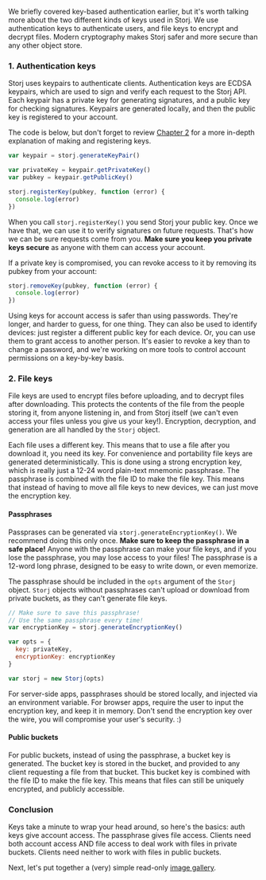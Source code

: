 We briefly covered key-based authentication earlier, but it's worth talking
more about the two different kinds of keys used in Storj. We use authentication
keys to authenticate users, and file keys to encrypt and decrypt files. Modern
cryptography makes Storj safer and more secure than any other object store.

### 1. Authentication keys

Storj uses keypairs to authenticate clients. Authentication keys are ECDSA
keypairs, which are used to sign and verify each request to the Storj API. Each
keypair has a private key for generating signatures, and a public key for
checking signatures. Keypairs are generated locally, and then the public key is
registered to your account.

The code is below, but don't forget to review [Chapter 2](02-storj-object.md)
for a more in-depth explanation of making and registering keys.

```javascript
var keypair = storj.generateKeyPair()

var privateKey = keypair.getPrivateKey()
var pubkey = keypair.getPublicKey()

storj.registerKey(pubkey, function (error) {
  console.log(error)
})
```

When you call `storj.registerKey()` you send Storj your public key. Once we
have that, we can use it to verify signatures on future requests. That's how we
can be sure requests come from you. **Make sure you keep you private keys
secure** as anyone with them can access your account.

If a private key is compromised, you can revoke access to it by removing its
pubkey from your account:

```javascript
storj.removeKey(pubkey, function (error) {
  console.log(error)
})
```

Using keys for account access is safer than using passwords. They're longer, and
harder to guess, for one thing. They can also be used to identify devices: just
register a different public key for each device. Or, you can use them to grant
access to another person. It's easier to revoke a key than to change a
password, and we're working on more tools to control account permissions on a
key-by-key basis.

### 2. File keys

File keys are used to encrypt files before uploading, and to decrypt files
after downloading. This protects the contents of the file from the people
storing it, from anyone listening in, and from Storj itself (we can't even
access your files unless you give us your key!). Encryption, decryption, and
generation are all handled by the `Storj` object.

Each file uses a different key. This means that to use a file after you
download it, you need its key. For convenience and portability file keys are
generated deterministically. This is done using a strong encryption key, which
is really just a 12-24 word plain-text mnemonic passphrase. The passphrase is
combined with the file ID to make the file key. This means that instead of
having to move all file keys to new devices, we can just move the encryption
key.

#### Passphrases

Passprases can be generated via `storj.generateEncryptionKey()`. We recommend
doing this only once. **Make sure to keep the passphrase in a safe place!**
Anyone with the passphrase can make your file keys, and if you lose the
passphrase, you may lose access to your files! The passphrase is a 12-word long
phrase, designed to be easy to write down, or even memorize.

The passphrase should be included in the `opts` argument of the `Storj` object.
`Storj` objects without passphrases can't upload or download from private
buckets, as they can't generate file keys.

```javascript
// Make sure to save this passphrase!
// Use the same passphrase every time!
var encryptionKey = storj.generateEncryptionKey()

var opts = {
  key: privateKey,
  encryptionKey: encryptionKey
}

var storj = new Storj(opts)
```

For server-side apps, passphrases should be stored locally, and injected via an
environment variable. For browser apps, require the user to input the
encryption key, and keep it in memory. Don't send the encryption key over the
wire, you will compromise your user's security. :)

#### Public buckets

For public buckets, instead of using the passphrase, a bucket key is generated.
The bucket key is stored in the bucket, and provided to any client requesting a
file from that bucket. This bucket key is combined with the file ID to make the
file key. This means that files can still be uniquely encrypted, and publicly
accessible.

### Conclusion

Keys take a minute to wrap your head around, so here's the basics: auth keys
give account access. The passphrase gives file access. Clients need both
account access AND file access to deal work with files in private buckets.
Clients need neither to work with files in public buckets.

Next, let's put together a (very) simple read-only
[image gallery](07-gallery.md).

